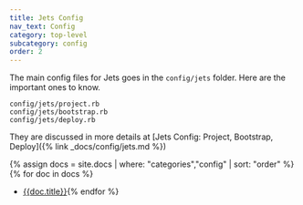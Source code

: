 ```yaml
---
title: Jets Config
nav_text: Config
category: top-level
subcategory: config
order: 2
---
```


The main config files for Jets goes in the `config/jets` folder. Here are the important ones to know.

    config/jets/project.rb
    config/jets/bootstrap.rb
    config/jets/deploy.rb

They are discussed in more details at [Jets Config: Project, Bootstrap, Deploy]({% link _docs/config/jets.md %})

{% assign docs = site.docs | where: "categories","config" | sort: "order"  %}
{% for doc in docs %}
* [{{doc.title}}]({{doc.url}}){% endfor %}
